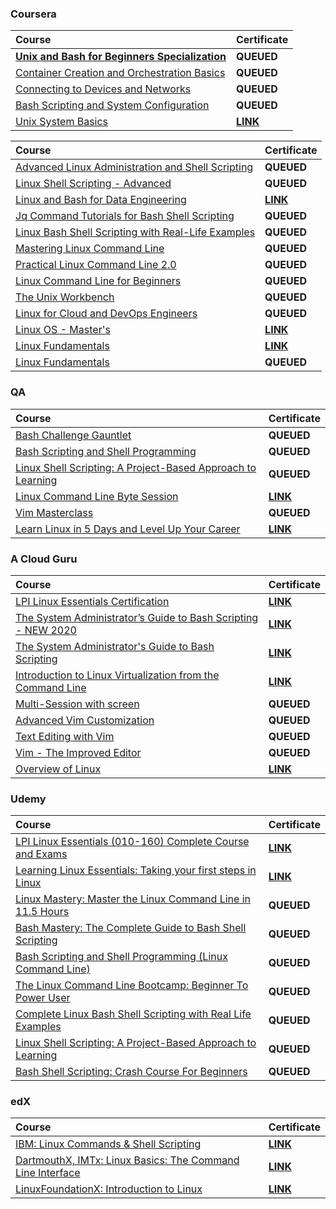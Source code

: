 ### Coursera

<div align="justify">

| Course | Certificate |
| :----- | :----- |
| [**Unix and Bash for Beginners Specialization**](https://www.coursera.org/specializations/unix-and-bash-for-beginners) | **QUEUED** |
| [Container Creation and Orchestration Basics](https://www.coursera.org/learn/codio-container-creation-and-orchestration-basics?specialization=unix-and-bash-for-beginners) | **QUEUED** |
| [Connecting to Devices and Networks](https://www.coursera.org/learn/codio-connecting-to-devices-and-networks?specialization=unix-and-bash-for-beginners) | **QUEUED** |
| [Bash Scripting and System Configuration](https://www.coursera.org/learn/codio-bash-scripting-and-system-configuration?specialization=unix-and-bash-for-beginners) | **QUEUED** |
| [Unix System Basics](https://www.coursera.org/learn/codio-unix-system-basics?specialization=unix-and-bash-for-beginners) | [**LINK**](https://storage.googleapis.com/github-pdfs-358041/03-01-linux/01-01-coursera/unix-and-bash-for-beginners-specialization/unix-system-basics.pdf) |

</div>

<div align="justify">

| Course | Certificate |
| :----- | :----- |
| [Advanced Linux Administration and Shell Scripting](https://www.coursera.org/learn/packt-advanced-linux-administration-and-shell-scripting-2g5xt) | **QUEUED** |
| [Linux Shell Scripting - Advanced](https://www.coursera.org/learn/packt-linux-shell-scripting-advanced-wfinl) | **QUEUED** |
| [Linux and Bash for Data Engineering](https://www.coursera.org/learn/linux-and-bash-for-data-engineering-duke?specialization=python-bash-sql-data-engineering-duke) | [**LINK**](https://storage.googleapis.com/github-pdfs-358041/03-01-linux/01-01-coursera/linux-and-bash-for-data-engineering.pdf) |
| [Jq Command Tutorials for Bash Shell Scripting](https://www.coursera.org/learn/packt-jq-command-tutorials-for-bash-shell-scripting-np47k) | **QUEUED** |
| [Linux Bash Shell Scripting with Real-Life Examples](https://www.coursera.org/learn/packt-a-complete-course-on-linux-bash-shell-scripting-with-real-life-examp-icxwt) | **QUEUED** |
| [Mastering Linux Command Line](https://www.coursera.org/learn/packt-mastering-linux-command-line-lvkfq) | **QUEUED** |
| [Practical Linux Command Line 2.0](https://www.coursera.org/learn/packt-practical-linux-command-line-2-0-4gmnv) | **QUEUED** |
| [Linux Command Line for Beginners](https://www.coursera.org/learn/packt-linux-command-line-for-beginners-mmodv) | **QUEUED** |
| [The Unix Workbench](https://www.coursera.org/learn/unix) | **QUEUED** |
| [Linux for Cloud and DevOps Engineers](https://www.coursera.org/learn/packt-linux-for-cloud-and-devops-engineers-7plvl) | **QUEUED** |
| [Linux OS - Master's](https://www.coursera.org/learn/illinois-tech-linux-os?specialization=iit-information-technology-and-management) | [**LINK**](https://storage.googleapis.com/github-pdfs-358041/03-01-linux/01-01-coursera/linux-os-masters.pdf) |
| [Linux Fundamentals](https://www.coursera.org/learn/linux-fundamentals) | [**LINK**](https://storage.googleapis.com/github-pdfs-358041/03-01-linux/01-01-coursera/linux-fundamentals.pdf) |
| [Linux Fundamentals](https://www.coursera.org/learn/packt-linux-fundamentals-s5i8y) | **QUEUED** |

</div>

### QA

<div align="justify">

| Course | Certificate |
| :----- | :----- |
| [Bash Challenge Gauntlet](https://platform.qa.com/learning-paths/bash-challenge-gauntlet-7280/) | **QUEUED** |
| [Bash Scripting and Shell Programming](https://platform.qa.com/learning-paths/bash-scripting-and-shell-programming-3021/) | **QUEUED** |
| [Linux Shell Scripting: A Project-Based Approach to Learning](https://platform.qa.com/learning-paths/linux-shell-scripting-3094/) | **QUEUED** |
| [Linux Command Line Byte Session](https://platform.qa.com/learning-paths/linux-command-line-byte-session-273/) | [**LINK**](https://storage.googleapis.com/github-pdfs-358041/03-01-linux/02-01-qa/linux-command-line-byte-session.pdf) |
| [Vim Masterclass](https://platform.qa.com/learning-paths/vim-masterclass-3024/) | **QUEUED** |
| [Learn Linux in 5 Days and Level Up Your Career](https://platform.qa.com/learning-paths/learn-linux-in-5-days-3022/) | [**LINK**](https://storage.googleapis.com/github-pdfs-358041/03-01-linux/02-01-qa/learn-linux-in-5-days-and-level-up-your-career.pdf) |

</div>

### A Cloud Guru

<div align="justify">

| Course | Certificate |
| :----- | :----- |
| [LPI Linux Essentials Certification](https://www.pluralsight.com/cloud-guru/courses/lpi-linux-essentials-certification) | [**LINK**](https://storage.googleapis.com/github-pdfs-358041/03-01-linux/03-01-acloudguru/lpi-linux-essentials-certification.pdf) |
| [The System Administrator’s Guide to Bash Scripting - NEW 2020](https://learn.acloud.guru/course/admin-guide-to-bash-scripting/overview) | [**LINK**](https://storage.googleapis.com/github-pdfs-358041/03-01-linux/03-01-acloudguru/the-system-administrators-guide-to-bash-scripting-new-2020.pdf) |
| [The System Administrator's Guide to Bash Scripting](https://learn.acloud.guru/course/bccc6769-38e7-4a7f-8255-6914b7244caf/overview) | [**LINK**](https://storage.googleapis.com/github-pdfs-358041/03-01-linux/03-01-acloudguru/the-system-administrators-guide-to-bash-scripting.pdf) |
| [Introduction to Linux Virtualization from the Command Line](https://learn.acloud.guru/course/introduction-to-linux-virtualization-from-the-command-line/dashboard) | [**LINK**](https://storage.googleapis.com/github-pdfs-358041/03-01-linux/03-01-acloudguru/introduction-to-linux-virtualization-from-the-command-line.pdf) |
| [Multi-Session with screen](https://learn.acloud.guru/course/multi-session-with-screen/overview) | **QUEUED** |
| [Advanced Vim Customization](https://learn.acloud.guru/course/f50018e8-35d4-491a-9fca-e380a202ef8e/overview) | **QUEUED** |
| [Text Editing with Vim](https://learn.acloud.guru/course/1e7d70bd-fd79-4310-a0f5-1d135b2548bd/overview) | **QUEUED** |
| [Vim - The Improved Editor](https://learn.acloud.guru/course/85a18eac-0e55-419e-a416-301beed637e6/overview) | **QUEUED** |
| [Overview of Linux](https://learn.acloud.guru/course/overview-of-linux/overview) | [**LINK**](https://storage.googleapis.com/github-pdfs-358041/03-01-linux/03-01-acloudguru/overview-of-linux.pdf) |

</div>

### Udemy

<div align="justify">

| Course | Certificate |
| :----- | :----- |
| [LPI Linux Essentials (010-160) Complete Course and Exams](https://www.udemy.com/course/linux-essentials-010/) | [**LINK**](https://storage.googleapis.com/github-pdfs-358041/03-01-linux/04-01-udemy/learning-linux-essentials-taking-your-first-steps-in-linux.pdf) |
| [Learning Linux Essentials: Taking your first steps in Linux](https://www.udemy.com/course/learning-linux-essentials-taking-your-first-steps-in-linux/) | [**LINK**](https://storage.googleapis.com/github-pdfs-358041/03-01-linux/04-01-udemy/learning-linux-essentials-taking-your-first-steps-in-linux.pdf) |
| [Linux Mastery: Master the Linux Command Line in 11.5 Hours](https://www.udemy.com/course/linux-mastery/) | **QUEUED** |
| [Bash Mastery: The Complete Guide to Bash Shell Scripting](https://www.udemy.com/course/bash-mastery/) | **QUEUED** |
| [Bash Scripting and Shell Programming (Linux Command Line)](https://www.udemy.com/course/bash-scripting/) | **QUEUED** |
| [The Linux Command Line Bootcamp: Beginner To Power User](https://www.udemy.com/course/the-linux-command-line-bootcamp/) | **QUEUED** |
| [Complete Linux Bash Shell Scripting with Real Life Examples](https://www.udemy.com/course/linux-bash-shell-scripting-through-real-life-examples/) | **QUEUED** |
| [Linux Shell Scripting: A Project-Based Approach to Learning](https://www.udemy.com/course/linux-shell-scripting-projects/) | **QUEUED** |
| [Bash Shell Scripting: Crash Course For Beginners](https://www.udemy.com/course/bash-shell-scripting-crash-course-for-beginners/) | **QUEUED** |

</div>

### edX

<div align="justify">

| Course | Certificate |
| :----- | :----- |
| [IBM: Linux Commands & Shell Scripting](https://www.edx.org/learn/linux/ibm-linux-commands-shell-scripting) | [**LINK**](https://storage.googleapis.com/github-pdfs-358041/03-01-linux/05-01-edx/lx0117en-linux-commands-and-shell-scripting.pdf) |
| [DartmouthX, IMTx: Linux Basics: The Command Line Interface](https://www.edx.org/learn/linux/dartmouth-college-linux-basics-the-command-line-interface) | [**LINK**](https://storage.googleapis.com/github-pdfs-358041/03-01-linux/05-01-edx/dart_imt_C_06-linux-basics-the-command-line-interface.pdf) |
| [LinuxFoundationX: Introduction to Linux](https://www.edx.org/learn/linux/the-linux-foundation-introduction-to-linux) | [**LINK**](https://storage.googleapis.com/github-pdfs-358041/03-01-linux/05-01-edx/lfs101x-introduction-to-linux.pdf) |

</div>
